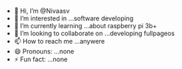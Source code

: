 - 👋 Hi, I’m @Nivaasv
- 👀 I’m interested in ...software developing
- 🌱 I’m currently learning ...about raspberry pi 3b+
- 💞️ I’m looking to collaborate on ...developing fullpageos
- 📫 How to reach me ...anywere
- 😄 Pronouns: ...none
- ⚡ Fun fact: ...none

<!---
Nivaasv/Nivaasv is a ✨ special ✨ repository because its `README.md` (this file) appears on your GitHub profile.
You can click the Preview link to take a look at your changes.
--->
